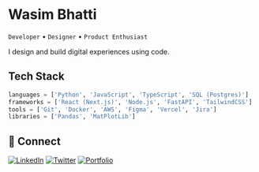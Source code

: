 # Wasim Bhatti

`Developer` • `Designer` • `Product Enthusiast`

I design and build digital experiences using code.

## Tech Stack

```python
languages = ['Python', 'JavaScript', 'TypeScript', 'SQL (Postgres)']
frameworks = ['React (Next.js)', 'Node.js', 'FastAPI', 'TailwindCSS']
tools = ['Git', 'Docker', 'AWS', 'Figma', 'Vercel', 'Jira']
libraries = ['Pandas', 'MatPlotLib']
```

## 🔗 Connect

[![LinkedIn](https://img.shields.io/badge/LinkedIn-0077B5?style=flat-square&logo=linkedin&logoColor=white)](https://www.linkedin.com/in/yourusername)
[![Twitter](https://img.shields.io/badge/Twitter-1DA1F2?style=flat-square&logo=twitter&logoColor=white)](https://twitter.com/yourusername)
[![Portfolio](https://img.shields.io/badge/Portfolio-000000?style=flat-square&logo=About.me&logoColor=white)](https://yourwebsite.com)

